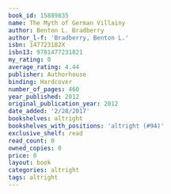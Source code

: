 ```yaml
---
book_id: 15889835
name: The Myth of German Villainy
author: Benton L. Bradberry
author_l-f: 'Bradberry, Benton L.'
isbn: 147723182X
isbn13: 9781477231821
my_rating: 0
average_rating: 4.44
publisher: Authorhouse
binding: Hardcover
number_of_pages: 460
year_published: 2012
original_publication_year: 2012
date_added: '2/28/2017'
bookshelves: altright
bookshelves_with_positions: 'altright (#94)'
exclusive_shelf: read
read_count: 0
owned_copies: 0
price: 0
layout: book
categories: altright
tags: altright
---
```


